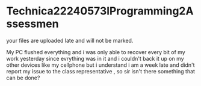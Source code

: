 # Technica22240573lProgramming2Assessmen
your files are uploaded late and will not be marked.



My PC flushed everything and i was only able to recover every bit of my work yesterday since evrything was in it and i couldn't back it up on my other devices like my cellphone but i understand i am  a week late and didn't report my issue to the class representative , so sir isn't there something that can be done? 
